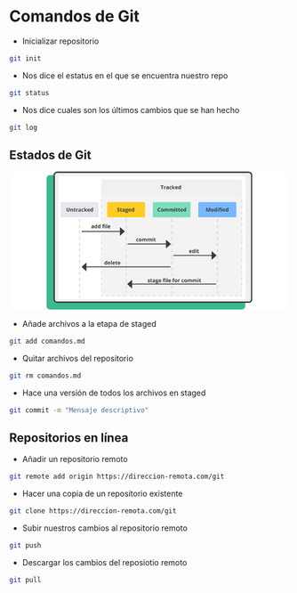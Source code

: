 # Comandos de Git

- Inicializar repositorio
```bash
git init
```

- Nos dice el estatus en el que se encuentra nuestro repo
```bash
git status
```

- Nos dice cuales son los últimos cambios que se han hecho
```bash
git log
```

## Estados de Git

![alt text](image.png)

- Añade archivos a la etapa de staged
```bash
git add comandos.md
```

- Quitar archivos del repositorio
```bash
git rm comandos.md
```

- Hace una versión de todos los archivos en staged
```bash
git commit -m "Mensaje descriptivo"
```

## Repositorios en línea

- Añadir un repositorio remoto
```bash
git remote add origin https://direccion-remota.com/git
```

- Hacer una copia de un repositorio existente
```bash
git clone https://direccion-remota.com/git
```

- Subir nuestros cambios al repositorio remoto
```bash
git push
```

- Descargar los cambios del reposiotio remoto
```bash
git pull
```
